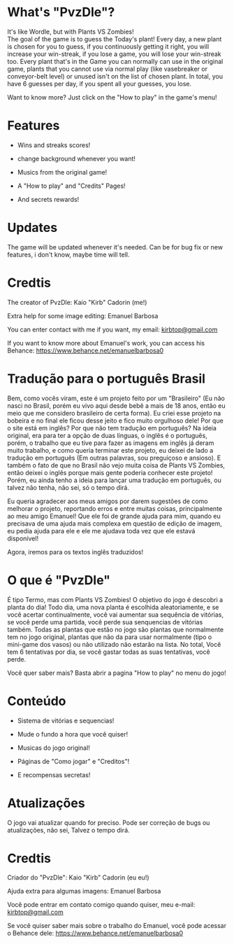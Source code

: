 # What's "PvzDle"?
It's like Wordle, but with Plants VS Zombies!<br>
The goal of the game is to guess the Today's plant!
Every day, a new plant is chosen for you to guess, if you continuously getting it right, you will increase your
win-streak, if you lose a game, you will lose your win-streak too.
Every plant that's in the Game you can normally can use in the original game, plants that you cannot use via normal play (like vasebreaker or conveyor-belt level) 
or unused isn't on the list of chosen plant.
In total, you have 6 guesses per day, if you spent all your guesses, you lose.

Want to know more? Just click on the "How to play" in the game's menu!

# Features

- Wins and streaks scores!

- change background whenever you want!

- Musics from the original game!

- A "How to play" and "Credits" Pages!

- And secrets rewards!

# Updates

The game will be updated whenever it's needed.
Can be for bug fix or new features, i don't know, maybe time will tell.

# Credtis

The creator of PvzDle: Kaio "Kirb" Cadorin (me!)

Extra help for some image editing: Emanuel Barbosa

You can enter contact with me if you want, my email: kirbtop@gmail.com

If you want to know more about Emanuel's work, you can access his Behance: https://www.behance.net/emanuelbarbosa0

# Tradução para o português Brasil

Bem, como vocês viram, este é um projeto feito por um "Brasileiro" (Eu não nasci no Brasil, porém eu vivo aqui desde bebê a mais de 18 anos, então eu meio que me considero brasileiro de certa forma).
Eu criei esse projeto na bobeira e no final ele ficou desse jeito e fico muito orgulhoso dele!
Por que o site está em inglês? Por que não tem tradução em português?
Na ideia original, era para ter a opção de duas línguas, o inglês é o português, porém, o trabalho que eu tive para fazer as imagens em inglês já deram muito trabalho, e como queria terminar
este projeto, eu deixei de lado a tradução em português (Em outras palavras, sou preguiçoso e ansioso).
E também o fato de que no Brasil não vejo muita coisa de Plants VS Zombies, então deixei o inglês porque mais gente poderia conhecer este projeto!
Porém, eu ainda tenho a ideia para lançar uma tradução em português, ou talvez não tenha, não sei, só o tempo dirá.

Eu queria agradecer aos meus amigos por darem sugestões de como melhorar o projeto, reportando erros e entre muitas coisas,
principalmente ao meu amigo Emanuel! Que ele foi de grande ajuda para mim, quando eu precisava de uma ajuda mais complexa em questão de edição de imagem,
eu pedia ajuda para ele e ele me ajudava toda vez que ele estavá disponível!

Agora, iremos para os textos inglês traduzidos!

# O que é "PvzDle"
É tipo Termo, mas com Plants VS Zombies!
O objetivo do jogo  é descobri a planta do dia!
Todo dia, uma nova planta é escolhida aleatoriamente, e se você acertar continualmente, você vai aumentar sua
sequência de vitórias, se você perde uma partida, você perde sua senquencias de vitórias também.
Todas as plantas que estão no jogo são plantas que normalmente tem no jogo original, plantas que não da para usar normalmente (tipo o mini-game dos vasos) 
ou não utilizado não estarão na lista.
No total, Você tem 6 tentativas por dia, se você gastar todas as suas tentativas, você perde.

Você quer saber mais? Basta abrir a pagina "How to play" no menu do jogo!

# Conteúdo

- Sistema de vitórias e sequencias!

- Mude o fundo a hora que você quiser!

- Musicas do jogo original!

- Páginas de "Como jogar" e "Creditos"!

- E recompensas secretas!

# Atualizações

O jogo vai atualizar quando for preciso.
Pode ser correção de bugs ou atualizações, não sei, Talvez o tempo dirá.

# Credtis

Criador do "PvzDle": Kaio "Kirb" Cadorin (eu eu!)

Ajuda extra para algumas imagens: Emanuel Barbosa

Você pode entrar em contato comigo quando quiser, meu e-mail: kirbtop@gmail.com

Se você quiser saber mais sobre o trabalho do Emanuel, você pode acessar o Behance dele: https://www.behance.net/emanuelbarbosa0
